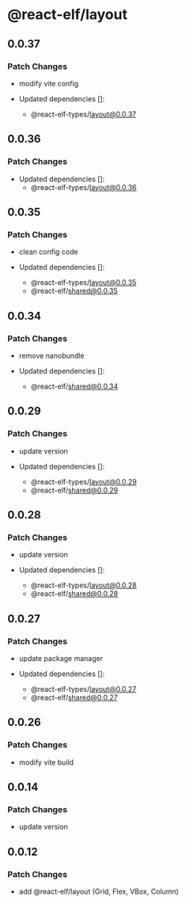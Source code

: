 # @react-elf/layout

## 0.0.37

### Patch Changes

- modify vite config

- Updated dependencies []:
  - @react-elf-types/layout@0.0.37

## 0.0.36

### Patch Changes

- Updated dependencies []:
  - @react-elf-types/layout@0.0.36

## 0.0.35

### Patch Changes

- clean config code

- Updated dependencies []:
  - @react-elf-types/layout@0.0.35
  - @react-elf/shared@0.0.35

## 0.0.34

### Patch Changes

- remove nanobundle

- Updated dependencies []:
  - @react-elf/shared@0.0.34

## 0.0.29

### Patch Changes

- update version

- Updated dependencies []:
  - @react-elf-types/layout@0.0.29
  - @react-elf/shared@0.0.29

## 0.0.28

### Patch Changes

- update version

- Updated dependencies []:
  - @react-elf-types/layout@0.0.28
  - @react-elf/shared@0.0.28

## 0.0.27

### Patch Changes

- update package manager

- Updated dependencies []:
  - @react-elf-types/layout@0.0.27
  - @react-elf/shared@0.0.27

## 0.0.26

### Patch Changes

- modify vite build

## 0.0.14

### Patch Changes

- update version

## 0.0.12

### Patch Changes

- add @react-elf/layout (Grid, Flex, VBox, Column)
